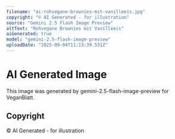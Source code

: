 ```yaml
---
filename: "ai-rohvegane-brownies-mit-vanilleeis.jpg"
copyright: "© AI Generated - for illustration"
source: "Gemini 2.5 Flash Image Preview"
altText: "Rohvegane Brownies mit Vanilleeis"
aiGenerated: true
model: "gemini-2.5-flash-image-preview"
uploadDate: "2025-09-04T11:13:39.531Z"
---
```


# AI Generated Image

This image was generated by gemini-2.5-flash-image-preview for VeganBlatt.

## Copyright
© AI Generated - for illustration
